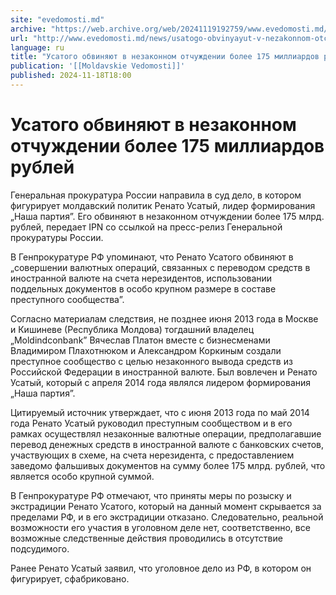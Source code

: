 ```yaml
---
site: "evedomosti.md"
archive: "https://web.archive.org/web/20241119192759/www.evedomosti.md/news/usatogo-obvinyayut-v-nezakonnom-otchuzhdenii-bolee-175-milli"
url: "http://www.evedomosti.md/news/usatogo-obvinyayut-v-nezakonnom-otchuzhdenii-bolee-175-milli"
language: ru
title: "Усатого обвиняют в незаконном отчуждении более 175 миллиардов рублей"
publication: '[[Moldavskie Vedomosti]]'
published: 2024-11-18T18:00
---
```


# Усатого обвиняют в незаконном отчуждении более 175 миллиардов рублей

Генеральная прокуратура России направила в суд дело, в котором фигурирует молдавский политик Ренато Усатый, лидер формирования „Наша партия”. Его обвиняют в незаконном отчуждении более 175 млрд. рублей, передает IPN со ссылкой на пресс-релиз Генеральной прокуратуры России.

В Генпрокуратуре РФ упоминают, что Ренато Усатого обвиняют в „совершении валютных операций, связанных с переводом средств в иностранной валюте на счета нерезидентов, использовании поддельных документов в особо крупном размере в составе преступного сообщества”.

Согласно материалам следствия, не позднее июня 2013 года в Москве и Кишиневе (Республика Молдова) тогдашний владелец „Moldindconbank” Вячеслав Платон вместе с бизнесменами Владимиром Плахотнюком и Александром Коркиным создали преступное сообщество с целью незаконного вывода средств из Российской Федерации в иностранной валюте. Был вовлечен и Ренато Усатый, который с апреля 2014 года являлся лидером формирования „Наша партия”.

Цитируемый источник утверждает, что с июня 2013 года по май 2014 года Ренато Усатый руководил преступным сообществом и в его рамках осуществлял незаконные валютные операции, предполагавшие перевод денежных средств в иностранной валюте с банковских счетов, участвующих в схеме, на счета нерезидента, с предоставлением заведомо фальшивых документов на сумму более 175 млрд. рублей, что является особо крупной суммой.

В Генпрокуратуре РФ отмечают, что приняты меры по розыску и экстрадиции Ренато Усатого, который на данный момент скрывается за пределами РФ, и в его экстрадиции отказано. Следовательно, реальной возможности его участия в уголовном деле нет, соответственно, все возможные следственные действия проводились в отсутствие подсудимого.

Ранее Ренато Усатый заявил, что уголовное дело из РФ, в котором он фигурирует, сфабриковано.